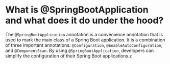 # What is @SpringBootApplication and what does it do under the hood?
The `@SpringBootApplication` annotation is a convenience annotation that is used to mark the main class of a Spring Boot application. It is a combination of three important annotations: `@Configuration`, `@EnableAutoConfiguration`, and `@ComponentScan`. By using `@SpringBootApplication`, developers can simplify the configuration of their Spring Boot applications.z
